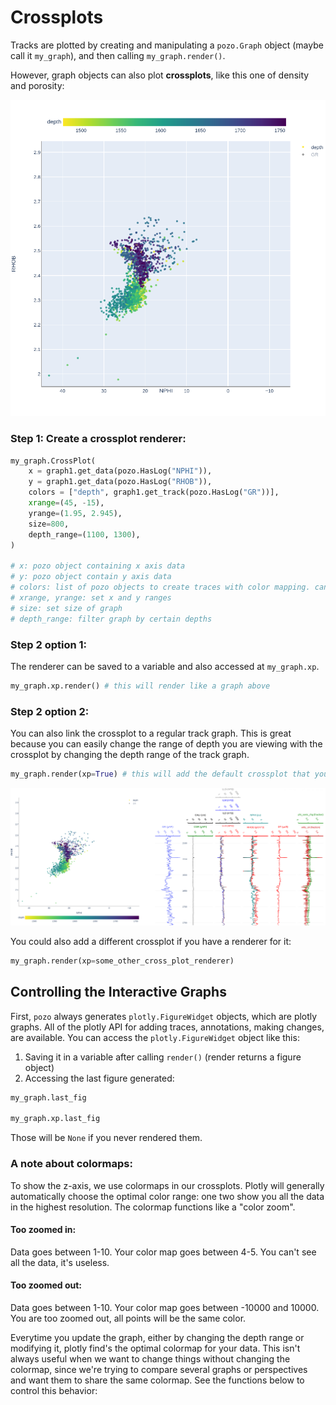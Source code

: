 # Crossplots

Tracks are plotted by creating and manipulating a `pozo.Graph` object (maybe call it `my_graph`), and then calling `my_graph.render()`.


However, graph objects can also plot **crossplots**, like this one of density and porosity:

![crosspot](../../images/crossplot.png)


### Step 1: Create a crossplot renderer:
```python
my_graph.CrossPlot(
	x = graph1.get_data(pozo.HasLog("NPHI")),
	y = graph1.get_data(pozo.HasLog("RHOB")),
	colors = ["depth", graph1.get_track(pozo.HasLog("GR"))],
	xrange=(45, -15),
	yrange=(1.95, 2.945),
	size=800,
	depth_range=(1100, 1300),
)

# x: pozo object containing x axis data
# y: pozo object contain y axis data
# colors: list of pozo objects to create traces with color mapping. can include "depth" or be None for no colors.
# xrange, yrange: set x and y ranges
# size: set size of graph
# depth_range: filter graph by certain depths
```

### Step 2 option 1:
The renderer can be saved to a variable and also accessed at `my_graph.xp`.

```python
my_graph.xp.render() # this will render like a graph above
```

### Step 2 option 2:

You can also link the crossplot to a regular track graph. This is great because you can easily change the range of depth you are viewing with the crossplot by changing the depth range of the track graph.

```python
my_graph.render(xp=True) # this will add the default crossplot that you created with `my_graph.CrossPlot()`
```

![crosspot-embeded](../../images/crossplot_embedded.png)

You could also add a different crossplot if you have a renderer for it:

```python
my_graph.render(xp=some_other_cross_plot_renderer)
```


## Controlling the Interactive Graphs

First, `pozo` always generates `plotly.FigureWidget` objects, which are plotly graphs. All of the plotly API for adding traces, annotations, making changes, are available. You can access the `plotly.FigureWidget` object like this:

1) Saving it in a variable after calling `render()` (render returns a figure object)
2) Accessing the last figure generated:

```python
my_graph.last_fig

my_graph.xp.last_fig
```
Those will be `None` if you never rendered them.


### A note about colormaps:

To show the z-axis, we use colormaps in our crossplots. Plotly will generally automatically choose the optimal color range: one two show you all the data in the highest resolution. The colormap functions like a "color zoom".

#### Too zoomed in:

Data goes between 1-10. Your color map goes between 4-5. You can't see all the data, it's useless.

#### Too zoomed out:

Data goes between 1-10. Your color map goes between -10000 and 10000. You are too zoomed out, all points will be the same color.

Everytime you update the graph, either by changing the depth range or modifying it, plotly find's the optimal colormap for your data. This isn't always useful when we want to change things without changing the colormap, since we're trying to compare several graphs or perspectives and want them to share the same colormap. See the functions below to control this behavior:


